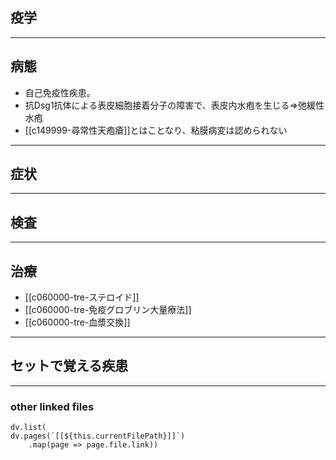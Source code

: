 ## 疫学
---
## 病態
- 自己免疫性疾患。
- 抗Dsg1抗体による表皮細胞接着分子の障害で、表皮内水疱を生じる⇒弛緩性水疱
- [[c149999-尋常性天疱瘡]]とはことなり、粘膜病変は認められない
---
## 症状
---
## 検査
---
## 治療
- [[c060000-tre-ステロイド]]
- [[c060000-tre-免疫グロブリン大量療法]]
- [[c060000-tre-血漿交換]]
---
## セットで覚える疾患
---
### other linked files
```dataviewjs
dv.list(
dv.pages(`[[${this.currentFilePath}]]`)
	.map(page => page.file.link))
```